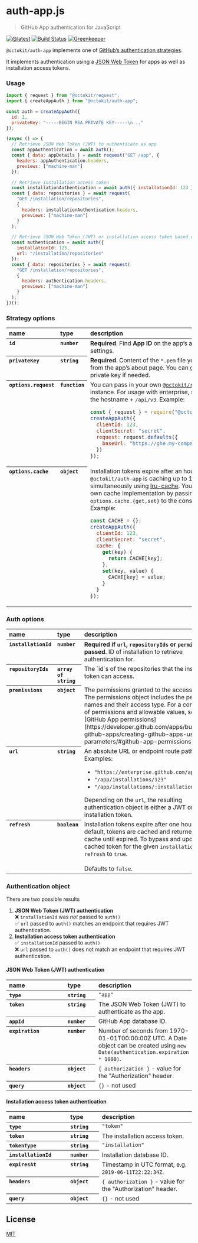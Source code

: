 # auth-app.js

> GitHub App authentication for JavaScript

[![@latest](https://img.shields.io/npm/v/@octokit/auth-app.svg)](https://www.npmjs.com/package/@octokit/auth-app)
[![Build Status](https://travis-ci.com/octokit/auth-app.js.svg?branch=master)](https://travis-ci.com/octokit/auth-app.js)
[![Greenkeeper](https://badges.greenkeeper.io/octokit/auth-app.js.svg)](https://greenkeeper.io/)

`@octokit/auth-app` implements one of [GitHub’s authentication strategies](https://github.com/octokit/auth.js).

It implements authentication using a [JSON Web Token](https://jwt.io/) for apps as well as installation access tokens.

### Usage

```js
import { request } from "@octokit/request";
import { createAppAuth } from "@octokit/auth-app";

const auth = createAppAuth({
  id: 1,
  privateKey: "-----BEGIN RSA PRIVATE KEY-----\n..."
});

(async () => {
  // Retrieve JSON Web Token (JWT) to authenticate as app
  const appAuthentication = await auth();
  const { data: appDetails } = await request("GET /app", {
    headers: appAuthentication.headers,
    previews: ["machine-man"]
  });

  // Retrieve installation access token
  const installationAuthentication = await auth({ installationId: 123 });
  const { data: repositories } = await request(
    "GET /installation/repositories",
    {
      headers: installationAuthentication.headers,
      previews: ["machine-man"]
    }
  );

  // Retrieve JSON Web Token (JWT) or installation access token based on request url
  const authentication = await auth({
    installationId: 123,
    url: "/installation/repositories"
  });
  const { data: repositories } = await request(
    "GET /installation/repositories",
    {
      headers: authentication.headers,
      previews: ["machine-man"]
    }
  );
})();
```

### Strategy options

<table width="100%">
  <thead align=left>
    <tr>
      <th width=150>
        name
      </th>
      <th width=70>
        type
      </th>
      <th>
        description
      </th>
    </tr>
  </thead>
  <tbody align=left valign=top>
    <tr>
      <th>
        <code>id</code>
      </th>
      <th>
        <code>number</code>
      </th>
      <td>
        <strong>Required</strong>. Find <strong>App ID</strong> on the app’s about page in settings.
      </td>
    </tr>
    <tr>
      <th>
        <code>privateKey</code>
      </th>
      <th>
        <code>string</code>
      </th>
      <td>
        <strong>Required</strong>. Content of the <code>*.pem</code> file you downloaded from the app’s about page. You can generate a new private key if needed.
      </td>
    </tr>
    <tr>
      <th>
        <code>options.request</code>
      </th>
      <th>
        <code>function</code>
      </th>
      <td>
        You can pass in your own <a href="https://github.com/octokit/request.js"><code>@octokit/request</code></a> instance. For usage with enterprise, set <code>baseUrl</code> to the hostname + <code>/api/v3</code>. Example:

```js
const { request } = require("@octokit/request");
createAppAuth({
  clientId: 123,
  clientSecret: "secret",
  request: request.defaults({
    baseUrl: "https://ghe.my-company.com/api/v3"
  })
});
```

</td></tr>
    <tr>
      <th>
        <code>options.cache</code>
      </th>
      <th>
        <code>object</code>
      </th>
      <td>
        Installation tokens expire after an hour. By default, <code>@octokit/auth-app</code> is caching up to 15000 tokens simultaneously using <a href="https://github.com/isaacs/node-lru-cache">lru-cache</a>. You can pass your own cache implementation by passing <code>options.cache.{get,set}</code> to the constructor. Example:

```js
const CACHE = {};
createAppAuth({
  clientId: 123,
  clientSecret: "secret",
  cache: {
    get(key) {
      return CACHE[key];
    },
    set(key, value) {
      CACHE[key] = value;
    }
  }
});
```

</td></tr>
  </tbody>
</table>

### Auth options

<table width="100%">
  <thead align=left>
    <tr>
      <th width=150>
        name
      </th>
      <th width=70>
        type
      </th>
      <th>
        description
      </th>
    </tr>
  </thead>
  <tbody align=left valign=top>
    <tr>
      <th>
        <code>installationId</code>
      </th>
      <th>
        <code>number</code>
      </th>
      <td>
        <strong>Required if <code>url</code>, <code>repositoryIds</code> or <code>permissions</code> passed</strong>. ID of installation to retrieve authentication for.
      </td>
    </tr>
    <tr>
      <th>
        <code>repositoryIds</code>
      </th>
      <th>
        <code>array of string</code>
      </th>
      <td>
        The `id`s of the repositories that the installation token can access.
      </td>
    </tr>
    <tr>
      <th>
        <code>premissions</code>
      </th>
      <th>
        <code>object</code>
      </th>
      <td>
        The permissions granted to the access token. The permissions object includes the permission names and their access type. For a complete list of permissions and allowable values, see "[GitHub App permissions](https://developer.github.com/apps/building-github-apps/creating-github-apps-using-url-parameters/#github-app-permissions)."
      </td>
    </tr>
    <tr>
      <th>
        <code>url</code>
      </th>
      <th>
        <code>string</code>
      </th>
      <td>
        An absolute URL or endpoint route path. Examples:
        <ul>
          <li><code>"https://enterprise.github.com/api/v3/app"</code></li>
          <li><code>"/app/installations/123"</code></li>
          <li><code>"/app/installations/:installation_id"</code></li>
        </ul>
        Depending on the <code>url</code>, the resulting authentication object is either a JWT or an installation token.
      </td>
    </tr>
    <tr>
      <th>
        <code>refresh</code>
      </th>
      <th>
        <code>boolean</code>
      </th>
      <td>
        Installation tokens expire after one hour. By default, tokens are cached and returned from cache until expired. To bypass and update a cached token for the given <code>installationId</code>, set <code>refresh</code> to <code>true</code>.<br>
        <br>
        Defaults to <code>false</code>.
      </td>
    </tr>
  </tbody>
</table>

### Authentication object

There are two possible results

1. **JSON Web Token (JWT) authentication**  
   ❌ `installationId` was _not_ passed to `auth()`  
   ✅ `url` passed to `auth()` matches an endpoint that requires JWT authentication.
2. **Installation access token authentication**  
   ✅ `installationId` passed to `auth()`  
   ❌ `url` passed to `auth()` does not match an endpoint that requires JWT authentication.

#### JSON Web Token (JWT) authentication

<table width="100%">
  <thead align=left>
    <tr>
      <th width=150>
        name
      </th>
      <th width=70>
        type
      </th>
      <th>
        description
      </th>
    </tr>
  </thead>
  <tbody align=left valign=top>
    <tr>
      <th>
        <code>type</code>
      </th>
      <th>
        <code>string</code>
      </th>
      <td>
        <code>"app"</code>
      </td>
    </tr>
    <tr>
      <th>
        <code>token</code>
      </th>
      <th>
        <code>string</code>
      </th>
      <td>
        The JSON Web Token (JWT) to authenticate as the app.
      </td>
    </tr>
    <tr>
      <th>
        <code>appId</code>
      </th>
      <th>
        <code>number</code>
      </th>
      <td>
        GitHub App database ID.
      </td>
    </tr>
    <tr>
      <th>
        <code>expiration</code>
      </th>
      <th>
        <code>number</code>
      </th>
      <td>
        Number of seconds from 1970-01-01T00:00:00Z UTC. A Date object can be created using <code>new Date(authentication.expiration * 1000)</code>.
      </td>
    </tr>
    <tr>
      <th>
        <code>headers</code>
      </th>
      <th>
        <code>object</code>
      </th>
      <td>
        <code>{ authorization }</code> - value for the "Authorization" header.
      </td>
    </tr>
    <tr>
      <th>
        <code>query</code>
      </th>
      <th>
        <code>object</code>
      </th>
      <td>
        <code>{}</code> - not used
      </td>
    </tr>
  </tbody>
</table>

#### Installation access token authentication

<table width="100%">
  <thead align=left>
    <tr>
      <th width=150>
        name
      </th>
      <th width=70>
        type
      </th>
      <th>
        description
      </th>
    </tr>
  </thead>
  <tbody align=left valign=top>
    <tr>
      <th>
        <code>type</code>
      </th>
      <th>
        <code>string</code>
      </th>
      <td>
        <code>"token"</code>
      </td>
    </tr>
    <tr>
      <th>
        <code>token</code>
      </th>
      <th>
        <code>string</code>
      </th>
      <td>
        The installation access token.
      </td>
    </tr>
    <tr>
      <th>
        <code>tokenType</code>
      </th>
      <th>
        <code>string</code>
      </th>
      <td>
        <code>"installation"</code>
      </td>
    </tr>
    <tr>
      <th>
        <code>installationId</code>
      </th>
      <th>
        <code>number</code>
      </th>
      <td>
        Installation database ID.
      </td>
    </tr>
    <tr>
      <th>
        <code>expiresAt</code>
      </th>
      <th>
        <code>string</code>
      </th>
      <td>
        Timestamp in UTC format, e.g. <code>2019-06-11T22:22:34Z</code>.
      </td>
    </tr>
    <tr>
      <th>
        <code>headers</code>
      </th>
      <th>
        <code>object</code>
      </th>
      <td>
        <code>{ authorization }</code> - value for the "Authorization" header.
      </td>
    </tr>
    <tr>
      <th>
        <code>query</code>
      </th>
      <th>
        <code>object</code>
      </th>
      <td>
        <code>{}</code> - not used
      </td>
    </tr>
  </tbody>
</table>

## License

[MIT](LICENSE)

